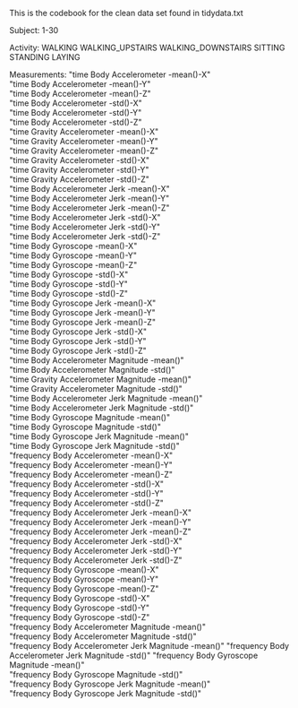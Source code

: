 This is the codebook for the clean data set found in tidydata.txt 


Subject: 
1-30


Activity: 
WALKING
WALKING_UPSTAIRS
WALKING_DOWNSTAIRS
SITTING
STANDING
LAYING


Measurements:
"time Body Accelerometer -mean()-X"                   
"time Body Accelerometer -mean()-Y"                   
"time Body Accelerometer -mean()-Z"                   
"time Body Accelerometer -std()-X"                    
"time Body Accelerometer -std()-Y"                    
"time Body Accelerometer -std()-Z"                    
"time Gravity Accelerometer -mean()-X"                
"time Gravity Accelerometer -mean()-Y"                
"time Gravity Accelerometer -mean()-Z"                
"time Gravity Accelerometer -std()-X"                 
"time Gravity Accelerometer -std()-Y"                 
"time Gravity Accelerometer -std()-Z"                 
"time Body Accelerometer Jerk -mean()-X"              
"time Body Accelerometer Jerk -mean()-Y"              
"time Body Accelerometer Jerk -mean()-Z"              
"time Body Accelerometer Jerk -std()-X"               
"time Body Accelerometer Jerk -std()-Y"               
"time Body Accelerometer Jerk -std()-Z"               
"time Body Gyroscope -mean()-X"                       
"time Body Gyroscope -mean()-Y"                       
"time Body Gyroscope -mean()-Z"                       
"time Body Gyroscope -std()-X"                        
"time Body Gyroscope -std()-Y"                        
"time Body Gyroscope -std()-Z"                        
"time Body Gyroscope Jerk -mean()-X"                  
"time Body Gyroscope Jerk -mean()-Y"                  
"time Body Gyroscope Jerk -mean()-Z"                  
"time Body Gyroscope Jerk -std()-X"                   
"time Body Gyroscope Jerk -std()-Y"                   
"time Body Gyroscope Jerk -std()-Z"                   
"time Body Accelerometer Magnitude -mean()"           
"time Body Accelerometer Magnitude -std()"            
"time Gravity Accelerometer Magnitude -mean()"        
"time Gravity Accelerometer Magnitude -std()"         
"time Body Accelerometer Jerk Magnitude -mean()"      
"time Body Accelerometer Jerk Magnitude -std()"       
"time Body Gyroscope Magnitude -mean()"               
"time Body Gyroscope Magnitude -std()"                
"time Body Gyroscope Jerk Magnitude -mean()"          
"time Body Gyroscope Jerk Magnitude -std()"           
"frequency Body Accelerometer -mean()-X"              
"frequency Body Accelerometer -mean()-Y"              
"frequency Body Accelerometer -mean()-Z"              
"frequency Body Accelerometer -std()-X"               
"frequency Body Accelerometer -std()-Y"               
"frequency Body Accelerometer -std()-Z"               
"frequency Body Accelerometer Jerk -mean()-X"         
"frequency Body Accelerometer Jerk -mean()-Y"         
"frequency Body Accelerometer Jerk -mean()-Z"         
"frequency Body Accelerometer Jerk -std()-X"          
"frequency Body Accelerometer Jerk -std()-Y"          
"frequency Body Accelerometer Jerk -std()-Z"          
"frequency Body Gyroscope -mean()-X"                  
"frequency Body Gyroscope -mean()-Y"                  
"frequency Body Gyroscope -mean()-Z"                  
"frequency Body Gyroscope -std()-X"                   
"frequency Body Gyroscope -std()-Y"                   
"frequency Body Gyroscope -std()-Z"                   
"frequency Body Accelerometer Magnitude -mean()"      
"frequency Body Accelerometer Magnitude -std()"       
"frequency Body  Accelerometer Jerk Magnitude -mean()"
"frequency Body  Accelerometer Jerk Magnitude -std()" 
"frequency Body  Gyroscope Magnitude -mean()"         
"frequency Body  Gyroscope Magnitude -std()"          
"frequency Body  Gyroscope Jerk Magnitude -mean()"    
"frequency Body  Gyroscope Jerk Magnitude -std()" 